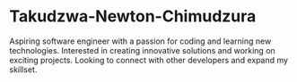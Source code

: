 # Takudzwa-Newton-Chimudzura
Aspiring software engineer with a passion for coding and learning new technologies. Interested in creating innovative solutions and working on exciting projects. Looking to connect with other developers and expand my skillset.
